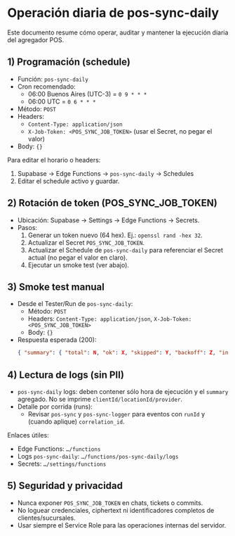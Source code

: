 # Operación diaria de pos-sync-daily

Este documento resume cómo operar, auditar y mantener la ejecución diaria del agregador POS.

## 1) Programación (schedule)
- Función: `pos-sync-daily`
- Cron recomendado:
  - 06:00 Buenos Aires (UTC-3) = `0 9 * * *`
  - 06:00 UTC = `0 6 * * *`
- Método: `POST`
- Headers:
  - `Content-Type: application/json`
  - `X-Job-Token: <POS_SYNC_JOB_TOKEN>` (usar el Secret, no pegar el valor)
- Body: `{}`

Para editar el horario o headers:
1. Supabase → Edge Functions → `pos-sync-daily` → Schedules
2. Editar el schedule activo y guardar.

## 2) Rotación de token (POS_SYNC_JOB_TOKEN)
- Ubicación: Supabase → Settings → Edge Functions → Secrets.
- Pasos:
  1. Generar un token nuevo (64 hex). Ej.: `openssl rand -hex 32`.
  2. Actualizar el Secret `POS_SYNC_JOB_TOKEN`.
  3. Actualizar el Schedule de `pos-sync-daily` para referenciar el Secret actual (no pegar el valor en claro).
  4. Ejecutar un smoke test (ver abajo).

## 3) Smoke test manual
- Desde el Tester/Run de `pos-sync-daily`:
  - Método: `POST`
  - Headers: `Content-Type: application/json`, `X-Job-Token: <POS_SYNC_JOB_TOKEN>`
  - Body: `{}`
- Respuesta esperada (200):
  ```json
  { "summary": { "total": N, "ok": X, "skipped": Y, "backoff": Z, "invalid": W, "errors": E } }
  ```

## 4) Lectura de logs (sin PII)
- `pos-sync-daily` logs: deben contener sólo hora de ejecución y el `summary` agregado. No se imprime `clientId/locationId/provider`.
- Detalle por corrida (runs):
  - Revisar `pos-sync` y `pos-sync-logger` para eventos con `runId` y (cuando aplique) `correlation_id`.

Enlaces útiles:
- Edge Functions: `…/functions`
- Logs `pos-sync-daily`: `…/functions/pos-sync-daily/logs`
- Secrets: `…/settings/functions`

## 5) Seguridad y privacidad
- Nunca exponer `POS_SYNC_JOB_TOKEN` en chats, tickets o commits.
- No loguear credenciales, ciphertext ni identificadores completos de clientes/sucursales.
- Usar siempre el Service Role para las operaciones internas del servidor.
